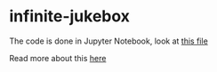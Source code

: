 # infinite-jukebox

The code is done in Jupyter Notebook, look at [this file](https://github.com/Consofine/Consofine.github.io/blob/master/Call%20Me%20Maybe%20Test.ipynb)


Read more about this [here](https://consofine.github.io/)
